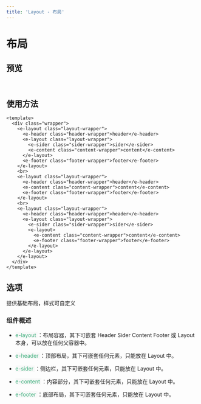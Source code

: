 ```yaml
---
title: 'Layout - 布局'
---
```

# 布局
## 预览
&nbsp;
<ClientOnly>
<layout-demo></layout-demo>
</ClientOnly>

## 使用方法
```vue
<template>
  <div class="wrapper">
    <e-layout class="layout-wrapper">
      <e-header class="header-wrapper">header</e-header>
      <e-layout class="layout-wrapper">
        <e-sider class="sider-wrapper">sider</e-sider>
        <e-content class="content-wrapper">content</e-content>
      </e-layout>
      <e-footer class="footer-wrapper">footer</e-footer>
    </e-layout>
    <br>
    <e-layout class="layout-wrapper">
      <e-header class="header-wrapper">header</e-header>
      <e-content class="content-wrapper">content</e-content>
      <e-footer class="footer-wrapper">footer</e-footer>
    </e-layout>
    <br>
    <e-layout class="layout-wrapper">
      <e-header class="header-wrapper">header</e-header>
      <e-layout class="layout-wrapper">
        <e-sider class="sider-wrapper">sider</e-sider>
        <e-layout>
          <e-content class="content-wrapper">content</e-content>
          <e-footer class="footer-wrapper">footer</e-footer>
        </e-layout>
      </e-layout>
    </e-layout>
  </div>
</template>
```

## 选项
提供基础布局，样式可自定义
### 组件概述
- <span style='color:#3eaf7c;background-color:#F8F8F8'> e-layout </span>：布局容器，其下可嵌套 Header Sider Content Footer 或 Layout 本身，可以放在任何父容器中。

- <span style='color:#3eaf7c;background-color:#F8F8F8'> e-header </span>：顶部布局，其下可嵌套任何元素，只能放在 Layout 中。

- <span style='color:#3eaf7c;background-color:#F8F8F8'> e-sider </span>：侧边栏，其下可嵌套任何元素，只能放在 Layout 中。

- <span style='color:#3eaf7c;background-color:#F8F8F8'> e-content </span>：内容部分，其下可嵌套任何元素，只能放在 Layout 中。

- <span style='color:#3eaf7c;background-color:#F8F8F8'> e-footer </span>：底部布局，其下可嵌套任何元素，只能放在 Layout 中。